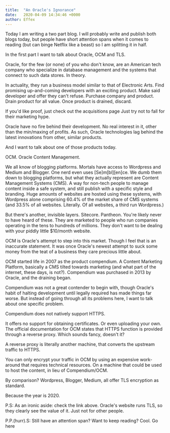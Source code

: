 ```yaml
---
title:  "An Oracle's Ignorance"
date:   2020-04-09 14:34:46 +0000
author: Effex
---
```


Today I am writing a two part blog. I will probably write and publish both blogs today, but people have short attention spans when it comes to reading (but can binge Netflix like a beast) so I am splitting it in half.

In the first part I want to talk about Oracle, OCM and TLS.

Oracle, for the few (or none) of you who don't know, are an American tech company who specialize in database management and the systems that connect to such data stores. In theory.

In actuality, they run a business model similar to that of Electronic Arts. Find promising up-and-coming developers with an exciting product. Make said developer and offer they can't refuse. Purchase company and product. Drain product for all value. Once product is drained, discard.

If you'd like proof, just check out the acquisitions page Just try not to fall for their marketing hype.

Oracle have no fire behind their development. No real interest in it, other than the min/maxing of profits. As such, Oracle technologies lag behind the latest innovations from other, similar products.

And I want to talk about one of those products today.

OCM. Oracle Content Management.

We all know of blogging platforms. Mortals have access to Wordpress and Medium and Blogger. One nerd even uses [Se]m[bl][en]ce. We dumb them down to blogging platforms, but what they actually represent are Content Management Systems (CMS). A way for non-tech people to manage content inside a safe system, and still publish with a specific style and branding. Huge amounts of websites are hosted using these systems, with Wordpress alone comprising 60.4% of the market share of CMS systems (and 33.5% of all websites. Literally. Of all websites, a third run Wordpress.)

But there's another, invisible layers. Sitecore. Pantheon. You're likely never to have heard of these. They are marketed to people who run companies operating in the tens to hundreds of millions. They don't want to be dealing with your piddly little $10/month website.

OCM is Oracle's attempt to step into this market. Though I feel that is an inaccurate statement. It was once Oracle's newest attempt to suck some money from the teat of a business they care precious little about.

OCM started life in 2007 as the product compendium. A Content Marketing Platform, basically a CMS tilted towards marketing (and what part of the internet, these days, is not?). Compendium was purchased in 2013 by Oracle, and the draining began.

Compendium was not a great contender to begin with, though Oracle's habit of halting development until legally required has made things far worse. But instead of going through all its problems here, I want to talk about one specific problem.

Compendium does not natively support HTTPS.

It offers no support for obtaining certificates. Or even uploading your own. The official documentation for OCM states that HTTPS function is provided through a reverse proxy. Which sounds fancy, doesn't it?

A reverse proxy is literally another machine, that converts the upstream traffic to HTTPS.

You can only encrypt your traffic in OCM by using an expensive work-around that requires technical resources. On a machine that could be used to host the content, in lieu of Compendium/OCM.

By comparison? Wordpress, Blogger, Medium, all offer TLS encryption as standard.

Because the year is 2020.

P.S: As an ironic aside: check the link above. Oracle's website runs TLS, so they clearly see the value of it. Just not for other people.

P.P.(hurr).S: Still have an attention span? Want to keep reading? Cool. Go here
